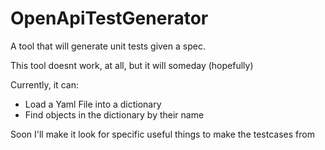 # OpenApiTestGenerator
A tool that will generate unit tests given a spec.

This tool doesnt work, at all, but it will someday (hopefully)

Currently, it can:
- Load a Yaml File into a dictionary
- Find objects in the dictionary by their name

Soon I'll make it look for specific useful things to make the testcases from
